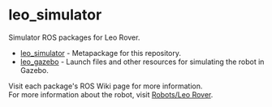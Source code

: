 # leo_simulator

Simulator ROS packages for Leo Rover.

* [leo_simulator] - Metapackage for this repository.
* [leo_gazebo] - Launch files and other resources for simulating the robot in Gazebo.

Visit each package's ROS Wiki page for more information. \
For more information about the robot, visit [Robots/Leo Rover].

[leo_simulator]: http://wiki.ros.org/leo_simulator
[leo_gazebo]: http://wiki.ros.org/leo_gazebo
[Robots/Leo Rover]: http://wiki.ros.org/Robots/Leo%20Rover
